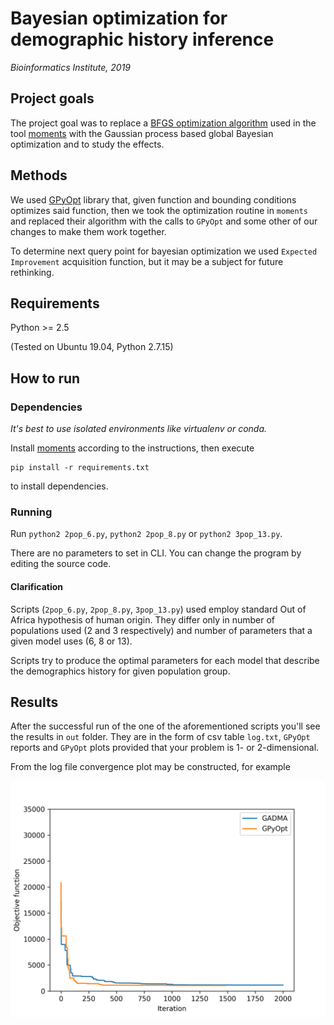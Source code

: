 # Bayesian optimization for demographic history inference

*Bioinformatics Institute, 2019*

## Project goals

The project goal was to replace a [BFGS optimization algorithm](https://en.wikipedia.org/wiki/Broyden%E2%80%93Fletcher%E2%80%93Goldfarb%E2%80%93Shanno_algorithm) used in the tool [moments](https://bitbucket.org/simongravel/moments) with the Gaussian process based global Bayesian optimization and to study the effects. 

## Methods

We used [GPyOpt](https://github.com/SheffieldML/GPyOpt/) library that, given function and bounding conditions optimizes said function, then we took the optimization routine in `moments` and replaced their algorithm with the calls to `GPyOpt` and some other of our changes to make them work together.

To determine next query point for bayesian optimization we used `Expected Improvement` acquisition function, but it may be a subject for future rethinking.

## Requirements

Python >= 2.5

(Tested on Ubuntu 19.04, Python 2.7.15)

## How to run

### Dependencies

*It's best to use isolated environments like virtualenv or conda.*

Install [moments](https://bitbucket.org/simongravel/moments) according to the instructions, then execute

```
pip install -r requirements.txt
```

to install dependencies.

### Running

Run `python2 2pop_6.py`, `python2 2pop_8.py` or `python2 3pop_13.py`.

There are no parameters to set in CLI. You can change the program by editing the source code.

#### Clarification

Scripts (`2pop_6.py`, `2pop_8.py`, `3pop_13.py`) used employ standard Out of Africa hypothesis of human origin. They differ only in number of populations used (2 and 3 respectively) and number of parameters that a given model uses (6, 8 or 13).

Scripts try to produce the optimal parameters for each model that describe the demographics history for given population group.



## Results

After the successful run of the one of the aforementioned scripts you'll see the results in `out` folder. They are in the form of csv table `log.txt`, `GPyOpt` reports and `GPyOpt` plots provided that your problem is 1- or 2-dimensional.

From the log file convergence plot may be constructed, for example

![Convergence plot for 2pop_6](./org/reports/final_pres/plots/2pop_6.best.log.png)
